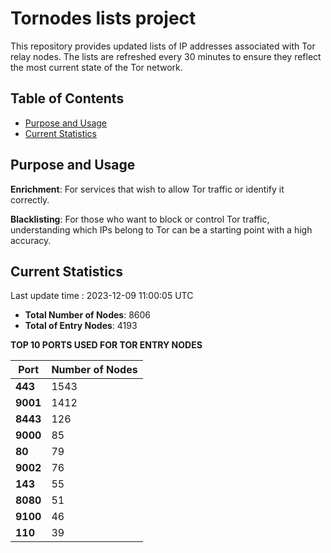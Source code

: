 # Tornodes lists project

This repository provides updated lists of IP addresses associated with Tor relay nodes. The lists are refreshed every 30 minutes to ensure they reflect the most current state of the Tor network.

## Table of Contents

- [Purpose and Usage](#purpose-and-usage)
- [Current Statistics](#current-statistics)


## Purpose and Usage

**Enrichment**: For services that wish to allow Tor traffic or identify it correctly.

**Blacklisting**: For those who want to block or control Tor traffic, understanding which IPs belong to Tor can be a starting point with a high accuracy.

## Current Statistics

Last update time : 2023-12-09 11:00:05 UTC

- **Total Number of Nodes**: 8606
- **Total of Entry Nodes**: 4193

**TOP 10 PORTS USED FOR TOR ENTRY NODES**

| **Port** | **Number of Nodes** |
|------|-----------------|
| **443**   | 1543  |
| **9001**   | 1412  |
| **8443**   | 126  |
| **9000**   | 85  |
| **80**   | 79  |
| **9002**   | 76  |
| **143**   | 55  |
| **8080**   | 51  |
| **9100**   | 46  |
| **110**   | 39  |

